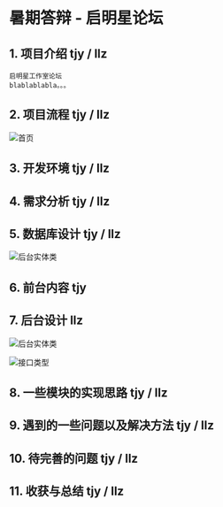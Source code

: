 # 暑期答辩 - 启明星论坛

## 1. 项目介绍 tjy / llz
```bush
启明星工作室论坛
blablablabla。。。
```

## 2. 项目流程 tjy / llz

![首页](C:\Users\404name\Desktop\首页.png)

## 3. 开发环境 tjy / llz

## 4. 需求分析 tjy / llz

## 5. 数据库设计 tjy / llz

![后台实体类](C:\Users\404name\Desktop\后台实体类.png)

## 6. 前台内容 tjy

## 7. 后台设计 llz

![后台实体类](C:\Users\404name\Desktop\后台实体类.png)

![接口类型](C:\Users\404name\Desktop\接口类型.png)

## 8. 一些模块的实现思路 tjy / llz

## 9. 遇到的一些问题以及解决方法 tjy / llz

## 10. 待完善的问题 tjy / llz

## 11. 收获与总结 tjy / llz



